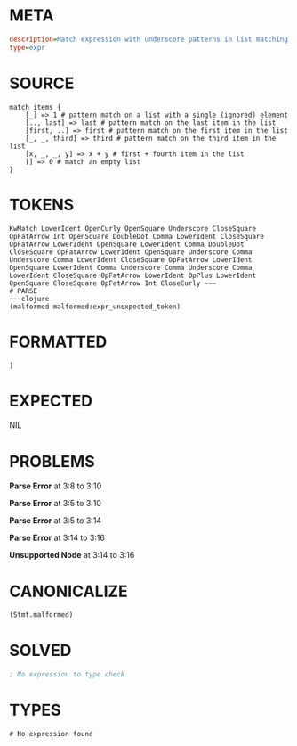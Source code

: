 # META
~~~ini
description=Match expression with underscore patterns in list matching
type=expr
~~~
# SOURCE
~~~roc
match items {
    [_] => 1 # pattern match on a list with a single (ignored) element
    [.., last] => last # pattern match on the last item in the list
    [first, ..] => first # pattern match on the first item in the list
    [_, _, third] => third # pattern match on the third item in the list
    [x, _, _, y] => x + y # first + fourth item in the list
    [] => 0 # match an empty list
}
~~~
# TOKENS
~~~text
KwMatch LowerIdent OpenCurly OpenSquare Underscore CloseSquare OpFatArrow Int OpenSquare DoubleDot Comma LowerIdent CloseSquare OpFatArrow LowerIdent OpenSquare LowerIdent Comma DoubleDot CloseSquare OpFatArrow LowerIdent OpenSquare Underscore Comma Underscore Comma LowerIdent CloseSquare OpFatArrow LowerIdent OpenSquare LowerIdent Comma Underscore Comma Underscore Comma LowerIdent CloseSquare OpFatArrow LowerIdent OpPlus LowerIdent OpenSquare CloseSquare OpFatArrow Int CloseCurly ~~~
# PARSE
~~~clojure
(malformed malformed:expr_unexpected_token)
~~~
# FORMATTED
~~~roc
] 
~~~
# EXPECTED
NIL
# PROBLEMS
**Parse Error**
at 3:8 to 3:10

**Parse Error**
at 3:5 to 3:10

**Parse Error**
at 3:5 to 3:14

**Parse Error**
at 3:14 to 3:16

**Unsupported Node**
at 3:14 to 3:16

# CANONICALIZE
~~~clojure
(Stmt.malformed)
~~~
# SOLVED
~~~clojure
; No expression to type check
~~~
# TYPES
~~~roc
# No expression found
~~~

